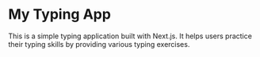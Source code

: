 # My Typing App

This is a simple typing application built with Next.js. It helps users practice their typing skills by providing various typing exercises.
